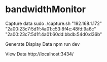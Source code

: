 # bandwidthMonitor


Capture data
sudo ./capture.sh "192.168.1.172" "2a00:23c7:5d1f:4a01:c53:8f4c:48fd:9a6c" "2a00:23c7:5d1f:4a01:60dd:bbdb:54d0:d36b"


Generate Display Data
 npm run dev

 View Data
 http://localhost:3434/
 

